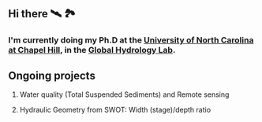 ## Hi there 🛰️ 🏞

### I'm currently doing my Ph.D at the [University of North Carolina at Chapel Hill](https://www.unc.edu/), in the [Global Hydrology Lab](https://uncglobalhydrology.org).

## Ongoing projects
1. Water quality (Total Suspended Sediments) and Remote sensing

2. Hydraulic Geometry from SWOT: Width (stage)/depth ratio


